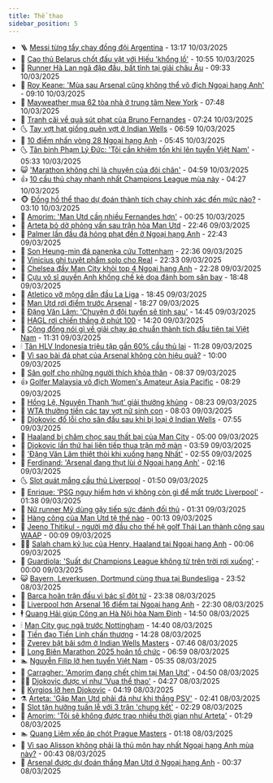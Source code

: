 ```yaml
---
title: Thể thao
sidebar_position: 5
---
```


<!-- vnexpress-the-thao:START -->
- 🪜 [Messi từng tẩy chay đồng đội Argentina](https://vnexpress.net/messi-tung-tay-chay-dong-doi-argentina-4859310.html) - 13:17 10/03/2025
- 🦩 [Cao thủ Belarus chốt đấu vật với Hiếu &#39;khổng lồ&#39;](https://vnexpress.net/cao-thu-belarus-chot-dau-vat-voi-hieu-khong-lo-4859290.html) - 10:55 10/03/2025
- 🧰 [Runner Hà Lan ngã đập đầu, bất tỉnh tại giải châu Âu](https://vnexpress.net/runner-ha-lan-nga-dap-dau-bat-tinh-tai-giai-chau-au-4859234.html) - 09:33 10/03/2025
- 🤗 [Roy Keane: &#39;Mùa sau Arsenal cũng không thể vô địch Ngoại hạng Anh&#39;](https://vnexpress.net/roy-keane-mua-sau-arsenal-cung-khong-the-vo-dich-ngoai-hang-anh-4859116.html) - 09:10 10/03/2025
- 🥳 [Mayweather mua 62 tòa nhà ở trung tâm New York](https://vnexpress.net/mayweather-mua-62-toa-nha-o-trung-tam-new-york-4859143.html) - 07:48 10/03/2025
- 🦣 [Tranh cãi về quả sút phạt của Bruno Fernandes](https://vnexpress.net/tranh-cai-ve-qua-sut-phat-cua-bruno-fernandes-4859096.html) - 07:24 10/03/2025
- 🌜 [Tay vợt hạt giống quên vợt ở Indian Wells](https://vnexpress.net/tay-vot-hat-giong-quen-vot-o-indian-wells-4859103.html) - 06:59 10/03/2025
- 🫶 [10 điểm nhấn vòng 28 Ngoại hạng Anh](https://vnexpress.net/10-diem-nhan-vong-28-ngoai-hang-anh-4859052.html) - 05:45 10/03/2025
- 🌜 [Tân binh Phạm Lý Đức: &#39;Tôi cần khiêm tốn khi lên tuyển Việt Nam&#39;](https://vnexpress.net/tan-binh-pham-ly-duc-toi-can-khiem-ton-khi-len-tuyen-viet-nam-4858817.html) - 05:33 10/03/2025
- 😺 [&#39;Marathon không chỉ là chuyện của đôi chân&#39;](https://vnexpress.net/marathon-khong-chi-la-chuyen-cua-doi-chan-4859057.html) - 04:59 10/03/2025
- 👍 [10 cầu thủ chạy nhanh nhất Champions League mùa này](https://vnexpress.net/10-cau-thu-chay-nhanh-nhat-champions-league-mua-nay-4858432.html) - 04:27 10/03/2025
- 🐵 [Đồng hồ thể thao dự đoán thành tích chạy chính xác đến mức nào?](https://vnexpress.net/dong-ho-the-thao-du-doan-thanh-tich-chay-chinh-xac-den-muc-nao-4858953.html) - 03:10 10/03/2025
- 💫 [Amorim: &#39;Man Utd cần nhiều Fernandes hơn&#39;](https://vnexpress.net/amorim-man-utd-can-nhieu-fernandes-hon-4858842.html) - 00:25 10/03/2025
- 🦆 [Arteta bỏ dở phỏng vấn sau trận hòa Man Utd](https://vnexpress.net/arteta-bo-do-phong-van-sau-tran-hoa-man-utd-4858835.html) - 22:46 09/03/2025
- 🙉 [Palmer lần đầu đá hỏng phạt đền ở Ngoại hạng Anh](https://vnexpress.net/palmer-lan-dau-da-hong-phat-den-o-ngoai-hang-anh-4858834.html) - 22:43 09/03/2025
- 📝 [Son Heung-min đá panenka cứu Tottenham](https://vnexpress.net/son-heung-min-da-panenka-cuu-tottenham-4858833.html) - 22:36 09/03/2025
- 💯 [Vinicius ghi tuyệt phẩm solo cho Real](https://vnexpress.net/vinicius-ghi-tuyet-pham-solo-cho-real-4858823.html) - 22:33 09/03/2025
- 🌈 [Chelsea đẩy Man City khỏi top 4 Ngoại hạng Anh](https://vnexpress.net/chelsea-day-man-city-khoi-top-4-ngoai-hang-anh-4858831.html) - 22:28 09/03/2025
- 🦩 [Cựu võ sĩ quyền Anh khống chế kẻ dọa đánh bom sân bay](https://vnexpress.net/cuu-vo-si-quyen-anh-khong-che-ke-doa-danh-bom-san-bay-4858793.html) - 18:48 09/03/2025
- 🐲 [Atletico vỡ mộng dẫn đầu La Liga](https://vnexpress.net/atletico-vo-mong-dan-dau-la-liga-4858814.html) - 18:45 09/03/2025
- 🌁 [Man Utd rơi điểm trước Arsenal](https://vnexpress.net/man-utd-roi-diem-truoc-arsenal-4858826.html) - 18:27 09/03/2025
- 💯 [Đặng Văn Lâm: &#39;Chuyện ở đội tuyển sẽ tính sau&#39;](https://vnexpress.net/dang-van-lam-chuyen-o-doi-tuyen-se-tinh-sau-4858795.html) - 14:45 09/03/2025
- 🌝 [HAGL rơi chiến thắng ở phút 100](https://vnexpress.net/hagl-roi-chien-thang-o-phut-100-4858792.html) - 14:20 09/03/2025
- 🤖 [Cộng đồng nói gì về giải chạy áp chuẩn thành tích đầu tiên tại Việt Nam](https://vnexpress.net/cong-dong-noi-gi-ve-vnexpress-marathon-volvo-all-star-4858134.html) - 11:31 09/03/2025
- 🕯 [Tân HLV Indonesia triệu tập gần 60% cầu thủ lai](https://vnexpress.net/tan-hlv-indonesia-trieu-tap-gan-60-cau-thu-lai-4858773.html) - 11:28 09/03/2025
- 🧰 [Vì sao bài đá phạt của Arsenal không còn hiệu quả?](https://vnexpress.net/vi-sao-bai-da-phat-cua-arsenal-khong-con-hieu-qua-4858736.html) - 10:00 09/03/2025
- 🥳 [Sân golf cho những người thích khỏa thân](https://vnexpress.net/san-golf-cho-nhung-nguoi-thich-khoa-than-4858711.html) - 08:37 09/03/2025
- 👍 [Golfer Malaysia vô địch Women&#39;s Amateur Asia Pacific](https://vnexpress.net/golfer-malaysia-vo-dich-women-s-amateur-asia-pacific-4858733.html) - 08:29 09/03/2025
- 💪 [Hồng Lệ, Nguyên Thanh ‘hụt’ giải thưởng khủng](https://vnexpress.net/hong-le-nguyen-thanh-hut-giai-thuong-khung-4858652.html) - 08:23 09/03/2025
- 👹 [WTA thưởng tiền các tay vợt nữ sinh con](https://vnexpress.net/wta-thuong-tien-cac-tay-vot-nu-sinh-con-4858651.html) - 08:03 09/03/2025
- 🧰 [Djokovic đổ lỗi cho sân đấu sau khi bị loại ở Indian Wells](https://vnexpress.net/djokovic-do-loi-cho-san-dau-sau-khi-bi-loai-o-indian-wells-4858665.html) - 07:55 09/03/2025
- 🚀 [Haaland bị châm chọc sau thất bại của Man City](https://vnexpress.net/haaland-bi-cham-choc-sau-that-bai-cua-man-city-4858603.html) - 05:00 09/03/2025
- 🎃 [Djokovic lần thứ hai liên tiếp thua trận mở màn](https://vnexpress.net/djokovic-lan-thu-hai-lien-tiep-thua-tran-mo-man-4858650.html) - 03:59 09/03/2025
- 🧰 [&#39;Đặng Văn Lâm thiệt thòi khi xuống hạng Nhất&#39;](https://vnexpress.net/dang-van-lam-thiet-thoi-khi-xuong-hang-nhat-4858014.html) - 02:55 09/03/2025
- 👀 [Ferdinand: &#39;Arsenal đang thụt lùi ở Ngoại hạng Anh&#39;](https://vnexpress.net/ferdinand-arsenal-dang-thut-lui-o-ngoai-hang-anh-4858336.html) - 02:16 09/03/2025
- 🌜 [Slot quát mắng cầu thủ Liverpool](https://vnexpress.net/slot-quat-mang-cau-thu-liverpool-4858592.html) - 01:50 09/03/2025
- 🫶 [Enrique: &#39;PSG nguy hiểm hơn vì không còn gì để mất trước Liverpool&#39;](https://vnexpress.net/enrique-psg-nguy-hiem-hon-vi-khong-con-gi-de-mat-truoc-liverpool-4858597.html) - 01:38 09/03/2025
- 🦄 [Nữ runner Mỹ dùng gậy tiếp sức đánh đối thủ](https://vnexpress.net/nu-runner-my-dung-gay-tiep-suc-danh-doi-thu-4858359.html) - 01:31 09/03/2025
- 🥳 [Hàng công của Man Utd tệ thế nào](https://vnexpress.net/hang-cong-cua-man-utd-te-the-nao-4858250.html) - 00:13 09/03/2025
- 🐲 [Jeeno Thitikul - người mở đầu cho thế hệ golf Thái Lan thành công sau WAAP](https://vnexpress.net/jeeno-thitikul-nguoi-mo-dau-cho-the-he-golf-thai-lan-thanh-cong-sau-waap-4858430.html) - 00:09 09/03/2025
- 🧑‍🏫 [Salah chạm kỷ lục của Henry, Haaland tại Ngoại hạng Anh](https://vnexpress.net/salah-cham-ky-luc-cua-henry-haaland-tai-ngoai-hang-anh-4858593.html) - 00:06 09/03/2025
- 🤔 [Guardiola: &#39;Suất dự Champions League không từ trên trời rơi xuống&#39;](https://vnexpress.net/guardiola-suat-du-champions-league-khong-tu-tren-troi-roi-xuong-4858589.html) - 00:00 09/03/2025
- 😺 [Bayern, Leverkusen, Dortmund cùng thua tại Bundesliga](https://vnexpress.net/bayern-leverkusen-dortmund-cung-thua-tai-bundesliga-4858586.html) - 23:52 08/03/2025
- 💪 [Barca hoãn trận đấu vì bác sĩ đột tử](https://vnexpress.net/barca-hoan-tran-dau-vi-bac-si-dot-tu-4858587.html) - 23:38 08/03/2025
- 💼 [Liverpool hơn Arsenal 16 điểm tại Ngoại hạng Anh](https://vnexpress.net/liverpool-hon-arsenal-16-diem-tai-ngoai-hang-anh-4858584.html) - 22:30 08/03/2025
- 🕴 [Quang Hải giúp Công an Hà Nội hòa Nam Định](https://vnexpress.net/quang-hai-giup-cong-an-ha-noi-hoa-nam-dinh-4858548.html) - 14:50 08/03/2025
- 🕯 [Man City gục ngã trước Nottingham](https://vnexpress.net/man-city-guc-nga-truoc-nottingham-4858560.html) - 14:40 08/03/2025
- 📝 [Tiền đạo Tiến Linh chấn thương](https://vnexpress.net/tien-dao-tien-linh-chan-thuong-4858550.html) - 14:28 08/03/2025
- 🧐 [Zverev bật bãi sớm ở Indian Wells Masters](https://vnexpress.net/zverev-bat-bai-som-o-indian-wells-masters-4858468.html) - 07:46 08/03/2025
- 🙉 [Long Biên Marathon 2025 hoãn tổ chức](https://vnexpress.net/long-bien-marathon-2025-hoan-to-chuc-4858459.html) - 06:59 08/03/2025
- 🏊 [Nguyễn Filip lỡ hẹn tuyển Việt Nam](https://vnexpress.net/nguyen-filip-lo-hen-tuyen-viet-nam-4858436.html) - 05:35 08/03/2025
- 🌊 [Carragher: &#39;Amorim đang chết chìm tại Man Utd&#39;](https://vnexpress.net/carragher-amorim-dang-chet-chim-tai-man-utd-4858293.html) - 04:50 08/03/2025
- 👨‍🏫 [Djokovic được ví như &#39;Vua thể thao&#39;](https://vnexpress.net/djokovic-duoc-vi-nhu-vua-the-thao-4858400.html) - 04:27 08/03/2025
- 🥷 [Kyrgios lỡ hẹn Djokovic](https://vnexpress.net/kyrgios-lo-hen-djokovic-4858382.html) - 04:19 08/03/2025
- ⚗️ [Arteta: &#39;Gặp Man Utd phải đá như khi thắng PSV&#39;](https://vnexpress.net/arteta-gap-man-utd-phai-da-nhu-khi-thang-psv-4858348.html) - 02:41 08/03/2025
- 🌮 [Slot tận hưởng tuần lễ với 3 trận &#39;chung kết&#39;](https://vnexpress.net/slot-tan-huong-tuan-le-voi-3-tran-chung-ket-4858326.html) - 02:29 08/03/2025
- 🤩 [Amorim: &#39;Tôi sẽ không được trao nhiều thời gian như Arteta&#39;](https://vnexpress.net/amorim-toi-se-khong-duoc-trao-nhieu-thoi-gian-nhu-arteta-4858304.html) - 01:29 08/03/2025
- 🏊 [Quang Liêm xếp áp chót Prague Masters](https://vnexpress.net/quang-liem-xep-ap-chot-prague-masters-4858302.html) - 01:18 08/03/2025
- 🐎 [Vì sao Alisson không phải là thủ môn hay nhất Ngoại hạng Anh mùa này?](https://vnexpress.net/vi-sao-alisson-khong-phai-la-thu-mon-hay-nhat-ngoai-hang-anh-mua-nay-4858024.html) - 00:43 08/03/2025
- 💫 [Arsenal được dự đoán thắng Man Utd ở Ngoại hạng Anh](https://vnexpress.net/arsenal-duoc-du-doan-thang-man-utd-o-ngoai-hang-anh-4858006.html) - 00:37 08/03/2025<!-- vnexpress-the-thao:END -->
